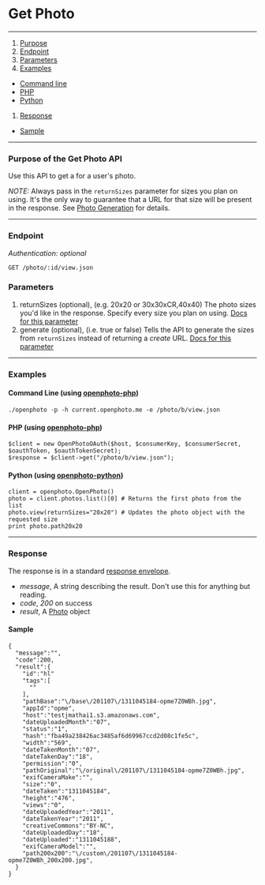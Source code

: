 Get Photo
=======================


----------------------------------------

1. [Purpose][purpose]
1. [Endpoint][endpoint]
1. [Parameters][parameters]
1. [Examples][examples]
  * [Command line][example-cli]
  * [PHP][example-php]
  * [Python][example-python]
1. [Response][response]
  * [Sample][sample]

----------------------------------------

<a name="purpose"></a>
### Purpose of the Get Photo API

Use this API to get a for a user's photo.

_NOTE:_ Always pass in the `returnSizes` parameter for sizes you plan on using. It's the only way to guarantee that a URL for that size will be present in the response. See [Photo Generation](http://theopenphotoproject.org/documentation/faq/PhotoGeneration) for details.

----------------------------------------

<a name="endpoint"></a>
### Endpoint

_Authentication: optional_

    GET /photo/:id/view.json

<a name="parameters"></a>
### Parameters

1.  returnSizes (optional), (e.g. 20x20 or 30x30xCR,40x40) The photo sizes you'd like in the response. Specify every size you plan on using. [Docs for this parameter](http://theopenphotoproject.org/documentation/faq/ReturnSizes)
1.  generate (optional), (i.e. true or false) Tells the API to generate the sizes from `returnSizes` instead of returning a _create_ URL. [Docs for this parameter](http://theopenphotoproject.org/documentation/faq/ReturnSizes)

----------------------------------------

<a name="examples"></a>
### Examples

<a name="example-cli"></a>
#### Command Line (using [openphoto-php][openphoto-php])

    ./openphoto -p -h current.openphoto.me -e /photo/b/view.json

<a name="example-php"></a>
#### PHP (using [openphoto-php][openphoto-php])

    $client = new OpenPhotoOAuth($host, $consumerKey, $consumerSecret, $oauthToken, $oauthTokenSecret);
    $response = $client->get("/photo/b/view.json");

<a name="example-python"></a>
#### Python (using [openphoto-python][openphoto-python])

    client = openphoto.OpenPhoto()
    photo = client.photos.list()[0] # Returns the first photo from the list
    photo.view(returnSizes="20x20") # Updates the photo object with the requested size
    print photo.path20x20

----------------------------------------

<a name="response"></a>
### Response

The response is in a standard [response envelope](http://theopenphotoproject.org/documentation/api/Envelope).

* _message_, A string describing the result. Don't use this for anything but reading.
* _code_, _200_ on success
* _result_, A [Photo][Photo] object

<a name="sample"></a>
#### Sample

    {
      "message":"",
      "code":200,
      "result":{
        "id":"hl"
        "tags":[
          ""
        ],
        "pathBase":"\/base\/201107\/1311045184-opme7Z0WBh.jpg",
        "appId":"opme",
        "host":"testjmathai1.s3.amazonaws.com",
        "dateUploadedMonth":"07",
        "status":"1",
        "hash":"fba49a238426ac3485af6d69967ccd2d08c1fe5c",
        "width":"569",
        "dateTakenMonth":"07",
        "dateTakenDay":"18",
        "permission":"0",
        "pathOriginal":"\/original\/201107\/1311045184-opme7Z0WBh.jpg",
        "exifCameraMake":"",
        "size":"0",
        "dateTaken":"1311045184",
        "height":"476",
        "views":"0",
        "dateUploadedYear":"2011",
        "dateTakenYear":"2011",
        "creativeCommons":"BY-NC",
        "dateUploadedDay":"18",
        "dateUploaded":"1311045188",
        "exifCameraModel":"",
        "path200x200":"\/custom\/201107\/1311045184-opme7Z0WBh_200x200.jpg",
      }
    }


[Photo]: http://theopenphotoproject.org/documentation/schemas/Photo
[purpose]: #purpose
[endpoint]: #endpoint
[parameters]: #parameters
[examples]: #examples
[example-cli]: #example-cli
[example-php]: #example-php
[example-python]: #example-python
[response]: #response
[sample]: #sample
[photogeneration]: http://theopenphotoproject.org/documentation/faq/PhotoGeneration
[ReturnSizes]: http://theopenphotoproject.org/documentation/faq/ReturnSizes
[openphoto-php]: https://github.com/photo/openphoto-php
[openphoto-python]: https://github.com/photo/openphoto-python
